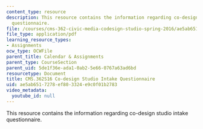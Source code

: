 ```yaml
---
content_type: resource
description: This resource contains the information regarding co-design studio intake
  questionnaire.
file: /courses/cms-362-civic-media-codesign-studio-spring-2016/ae5ab6517278ef803324e9c0f01b2783_MITCMS_362S16_Co-Design.pdf
file_type: application/pdf
learning_resource_types:
- Assignments
ocw_type: OCWFile
parent_title: Calendar & Assignments
parent_type: CourseSection
parent_uid: 5de1f36e-ada1-0ab2-5e66-0767a63ad6bd
resourcetype: Document
title: CMS.362S16 Co-design Studio Intake Questionnaire
uid: ae5ab651-7278-ef80-3324-e9c0f01b2783
video_metadata:
  youtube_id: null
---
```

This resource contains the information regarding co-design studio intake questionnaire.


